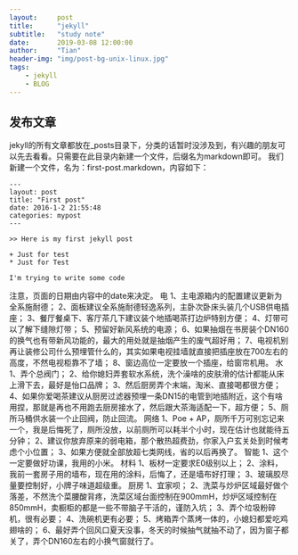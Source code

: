 ```yaml
---
layout:     post
title:      "jekyll"
subtitle:   "study note"
date:       2019-03-08 12:00:00
author:     "Tian"
header-img: "img/post-bg-unix-linux.jpg"
tags:
    - jekyll
    - BLOG
---
```



## 发布文章
jekyll的所有文章都放在_posts目录下，分类的话暂时没涉及到，有兴趣的朋友可以先去看看。只需要在此目录内新建一个文件，后缀名为markdown即可。
我们新建一个文件，名为：first-post.markdown，内容如下：
```
---  
layout: post  
title: "First post"  
date: 2016-1-2 21:55:48
categories: mypost  
---  
  
>> Here is my first jekyll post  
  
+ Just for test  
* Just for Test  

I'm trying to write some code
```
注意，页面的日期由内容中的date来决定。
电
1、主电源箱内的配置建议更新为全系施耐德；
2、面板建议全系施耐德轻逸系列，主卧次卧床头装几个USB供电插座；
3、餐厅餐桌下、客厅茶几下建议装个地插喝茶打边炉特别方便；
4、灯带可以了解下缝隙灯带；
5、预留好新风系统的电源；
6、如果抽烟在书房装个DN160的换气也有带新风功能的，最大的用处就是抽烟产生的废气超好用；
7、电视机别再让装修公司什么预埋管什么的，其实如果电视挂墙就直接把插座放在700左右的高度，不然电视柜靠不了墙；
8、窗边高位一定要放一个插座，给窗帘机用。
水
1、弄个总阀门；
2、给你媳妇弄套软水系统，洗个澡啥的皮肤滑的估计都能从床上滑下去，最好是怡口品牌；
3、然后厨房弄个末端，淘米、直接喝都很方便；
4、如果你爱喝茶建议从厨房过滤器预埋一条DN15的电管到地插附近，这个有啥用捏，那就是再也不用跑去厨房接水了，然后跟大茶海适配一下，超方便；
5、厕所马桶供水装一个止回阀，防止回流。
网络
1、Poe + AP，厕所千万可别忘记来一个，我是后悔死了，厕所没放，以前厕所可以耗半个小时，现在估计也就能待五分钟；
2、建议你放弃原来的弱电箱，那个散热超费劲，你家入户玄关处到时候考虑个小位置；
3、如果方便就全部放超七类网线，省的以后再换了。
智能
1、这个一定要做好功课，我用的小米。
材料
1、板材一定要求E0级别以上；
2、涂料，我前一套房子用的墙布，现在用的涂料，后悔了，还是墙布好打理；
3、玻璃胶尽量要控制好，小牌子味道超级重。
厨房
1、宜家呗；
2、洗菜与炒炉区域最好做个落差，不然洗个菜腰酸背疼，洗菜区域台面控制在900mmH，炒炉区域控制在850mmH，卖橱柜的都是一些不带脑子干活的，谨防入坑；
3、弄个垃圾粉碎机，很有必要；
4、洗碗机更有必要；
5、烤箱弄个蒸烤一体的，小媳妇都爱吃鸡翅啥的；
6、最好弄个回风口夏天没事，冬天的时候抽气就抽不动了，因为窗子都关了，弄个DN160左右的小换气窗就行了。
